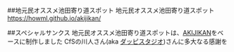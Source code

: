 ##地元民オススメ池田寄り道スポット
地元民オススメ池田寄り道スポット 
https://howml.github.io/akijikan/  

##スペシャルサンクス
地元民オススメ池田寄り道スポットは、[AKIJIKAN](https://howml.github.io/akijikan/  )をベースに制作しました
CfSの川人さん(aka [ダッピスタジオ](http://www.dappi.jp))さんに多大なる感謝を
